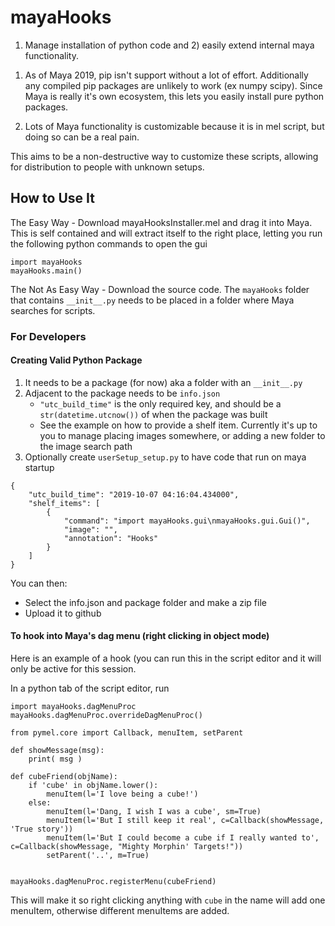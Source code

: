 # mayaHooks

1) Manage installation of python code and 2) easily extend internal maya functionality.


1. As of Maya 2019, pip isn't support without a lot of effort.  Additionally
any compiled pip packages are unlikely to work (ex numpy scipy).  Since Maya is
really it's own ecosystem, this lets you easily install pure python packages.

2. Lots of Maya functionality is customizable because it is in mel script, but
doing so can be a real pain.

This aims to be a non-destructive way to customize these scripts, allowing for
distribution to people with unknown setups.

## How to Use It

The Easy Way - Download mayaHooksInstaller.mel and drag it into Maya.  This
is self contained and will extract itself to the right place, letting you run
the following python commands to open the gui

```
import mayaHooks
mayaHooks.main()
```

The Not As Easy Way - Download the source code.  The `mayaHooks` folder that
contains `__init__.py` needs to be placed in a folder where Maya searches for
scripts.

### For Developers

#### Creating Valid Python Package

1. It needs to be a package (for now) aka a folder with an `__init__.py`
2. Adjacent to the package needs to be `info.json`
    * `"utc_build_time"` is the only required key, and should be a `str(datetime.utcnow())`
    of when the package was built
    * See the example on how to provide a shelf item.  Currently it's up to you
    to manage placing images somewhere, or adding a new folder to the image search path
3. Optionally create `userSetup_setup.py` to have code that run on maya startup

```
{
    "utc_build_time": "2019-10-07 04:16:04.434000",
    "shelf_items": [
        {
            "command": "import mayaHooks.gui\nmayaHooks.gui.Gui()",
            "image": "",
            "annotation": "Hooks"
        }
    ]
}
```

You can then:

* Select the info.json and package folder and make a zip file
* Upload it to github


#### To hook into Maya's dag menu (right clicking in object mode)
    
Here is an example of a hook (you can run this in the script editor and it will
only be active for this session.

In a python tab of the script editor, run


```
import mayaHooks.dagMenuProc
mayaHooks.dagMenuProc.overrideDagMenuProc()

from pymel.core import Callback, menuItem, setParent

def showMessage(msg):
    print( msg )

def cubeFriend(objName):
    if 'cube' in objName.lower():
        menuItem(l='I love being a cube!')
    else:
        menuItem(l='Dang, I wish I was a cube', sm=True)
        menuItem(l='But I still keep it real', c=Callback(showMessage, 'True story'))
        menuItem(l='But I could become a cube if I really wanted to', c=Callback(showMessage, "Mighty Morphin' Targets!"))
        setParent('..', m=True)
    

mayaHooks.dagMenuProc.registerMenu(cubeFriend)
```

This will make it so right clicking anything with `cube` in the name will add
one menuItem, otherwise different menuItems are added.
